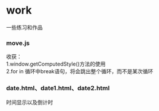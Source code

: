 # work
一些练习和作品
### move.js
收获：  
    1.window.getComputedStyle()方法的使用  
    2.for in 循环中break语句，将会跳出整个循环，而不是某次循环   
### date.html、date1.html、date2.html
时间显示以及倒计时
